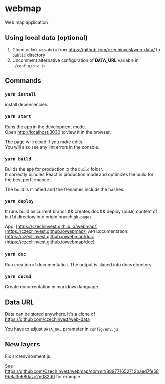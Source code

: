 # webmap
Web map application

## Using local data (optional)

1. Clone or link `web-data` from https://github.com/czechinvest/web-data/ to
`public` directory
2. Uncomment alternative configuration of **DATA_URL** variable in `./config/env.js`

## Commands

### `yarn install`

install dependencies

### `yarn start`

Runs the app in the development mode.<br>
Open [http://localhost:3030](http://localhost:3030) to view it in the browser.

The page will reload if you make edits.<br>
You will also see any lint errors in the console.


### `yarn build`

Builds the app for production to the `build` folder.<br>
It correctly bundles React in production mode and optimizes the build for the best performance.

The build is minified and the filenames include the hashes.<br>

### `yarn deploy`

It runs build on current branch && creates doc && deploy (push) content of ```build``` directory into origin branch ```gh-pages```.

App: [https://czechinvest.github.io/webmap/](https://czechinvest.github.io/webmap/)
API Documentation: [https://czechinvest.github.io/webmap/doc](https://czechinvest.github.io/webmap/doc)


### `yarn doc`

Run creation of documentation.
The output is placed into docs directory.<br>

### `yarn docmd`

Create documentation in markdown language.<br>

## Data URL

Data can be stored anywhere. It's a clone of
https://github.com/czechinvest/web-data

You have to adjust `DATA_URL` parameter in `config/env.js`

## New layers

Fix src/environment.js

See
https://github.com/CzechInvest/webmap/commit/889771652742baed7fe589b8a3e680a2c2e082d0
for example
